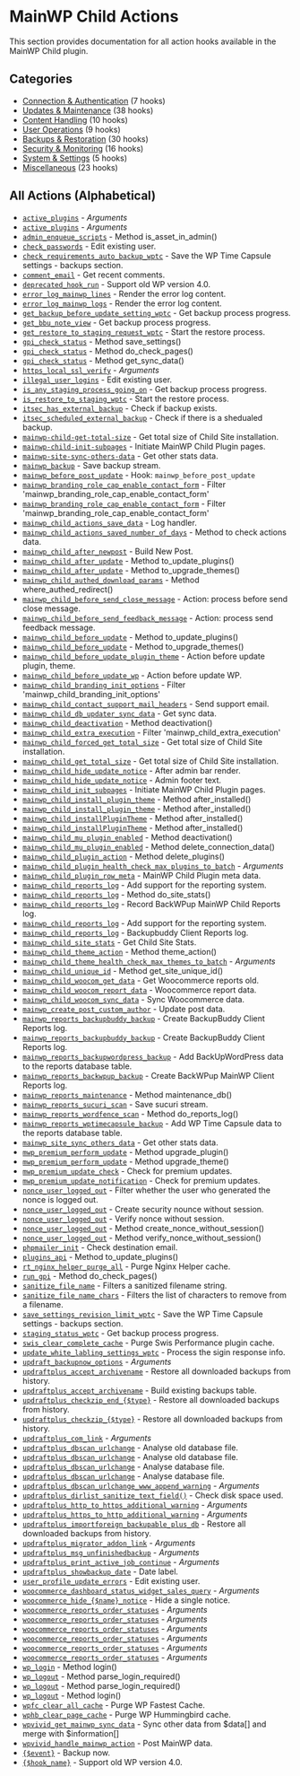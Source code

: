 # MainWP Child Actions

This section provides documentation for all action hooks available in the MainWP Child plugin.

## Categories

- [Connection & Authentication](connection-authentication/index.md) (7 hooks)
- [Updates & Maintenance](updates-maintenance/index.md) (38 hooks)
- [Content Handling](content-handling/index.md) (10 hooks)
- [User Operations](user-operations/index.md) (9 hooks)
- [Backups & Restoration](backups-restoration/index.md) (30 hooks)
- [Security & Monitoring](security-monitoring/index.md) (16 hooks)
- [System & Settings](system-settings/index.md) (5 hooks)
- [Miscellaneous](misc/index.md) (23 hooks)

## All Actions (Alphabetical)

- [`active_plugins`](updates-maintenance/index.md#active_plugins) - *Arguments*
- [`active_plugins`](updates-maintenance/index.md#active_plugins) - *Arguments*
- [`admin_enqueue_scripts`](security-monitoring/index.md#admin_enqueue_scripts) - Method is_asset_in_admin()
- [`check_passwords`](security-monitoring/index.md#check_passwords) - Edit existing user.
- [`check_requirements_auto_backup_wptc`](backups-restoration/index.md#check_requirements_auto_backup_wptc) - Save the WP Time Capsule settings - backups section.
- [`comment_email`](content-handling/index.md#comment_email) - Get recent comments.
- [`deprecated_hook_run`](system-settings/index.md#deprecated_hook_run) - Support old WP version 4.0.
- [`error_log_mainwp_lines`](content-handling/index.md#error_log_mainwp_lines) - Render the error log content.
- [`error_log_mainwp_logs`](content-handling/index.md#error_log_mainwp_logs) - Render the error log content.
- [`get_backup_before_update_setting_wptc`](updates-maintenance/index.md#get_backup_before_update_setting_wptc) - Get backup process progress.
- [`get_bbu_note_view`](backups-restoration/index.md#get_bbu_note_view) - Get backup process progress.
- [`get_restore_to_staging_request_wptc`](backups-restoration/index.md#get_restore_to_staging_request_wptc) - Start the restore process.
- [`gpi_check_status`](security-monitoring/index.md#gpi_check_status) - Method save_settings()
- [`gpi_check_status`](security-monitoring/index.md#gpi_check_status) - Method do_check_pages()
- [`gpi_check_status`](security-monitoring/index.md#gpi_check_status) - Method get_sync_data()
- [`https_local_ssl_verify`](connection-authentication/index.md#https_local_ssl_verify) - *Arguments*
- [`illegal_user_logins`](user-operations/index.md#illegal_user_logins) - Edit existing user.
- [`is_any_staging_process_going_on`](backups-restoration/index.md#is_any_staging_process_going_on) - Get backup process progress.
- [`is_restore_to_staging_wptc`](backups-restoration/index.md#is_restore_to_staging_wptc) - Start the restore process.
- [`itsec_has_external_backup`](backups-restoration/index.md#itsec_has_external_backup) - Check if backup exists.
- [`itsec_scheduled_external_backup`](backups-restoration/index.md#itsec_scheduled_external_backup) - Check if there is a shedualed backup.
- [`mainwp-child-get-total-size`](updates-maintenance/index.md#mainwp-child-get-total-size) - Get total size of Child Site installation.
- [`mainwp-child-init-subpages`](content-handling/index.md#mainwp-child-init-subpages) - Initiate MainWP Child Plugin pages.
- [`mainwp-site-sync-others-data`](misc/index.md#mainwp-site-sync-others-data) - Get other stats data.
- [`mainwp_backup`](backups-restoration/index.md#mainwp_backup) - Save backup stream.
- [`mainwp_before_post_update`](updates-maintenance/index.md#mainwp_before_post_update) - Hook: `mainwp_before_post_update`
- [`mainwp_branding_role_cap_enable_contact_form`](user-operations/index.md#mainwp_branding_role_cap_enable_contact_form) - Filter 'mainwp_branding_role_cap_enable_contact_form'
- [`mainwp_branding_role_cap_enable_contact_form`](user-operations/index.md#mainwp_branding_role_cap_enable_contact_form) - Filter 'mainwp_branding_role_cap_enable_contact_form'
- [`mainwp_child_actions_save_data`](user-operations/index.md#mainwp_child_actions_save_data) - Log handler.
- [`mainwp_child_actions_saved_number_of_days`](security-monitoring/index.md#mainwp_child_actions_saved_number_of_days) - Method to check actions data.
- [`mainwp_child_after_newpost`](content-handling/index.md#mainwp_child_after_newpost) - Build New Post.
- [`mainwp_child_after_update`](updates-maintenance/index.md#mainwp_child_after_update) - Method to_update_plugins()
- [`mainwp_child_after_update`](updates-maintenance/index.md#mainwp_child_after_update) - Method to_upgrade_themes()
- [`mainwp_child_authed_download_params`](connection-authentication/index.md#mainwp_child_authed_download_params) - Method where_authed_redirect()
- [`mainwp_child_before_send_close_message`](misc/index.md#mainwp_child_before_send_close_message) - Action: process before send close message.
- [`mainwp_child_before_send_feedback_message`](misc/index.md#mainwp_child_before_send_feedback_message) - Action: process send feedback message.
- [`mainwp_child_before_update`](updates-maintenance/index.md#mainwp_child_before_update) - Method to_update_plugins()
- [`mainwp_child_before_update`](updates-maintenance/index.md#mainwp_child_before_update) - Method to_upgrade_themes()
- [`mainwp_child_before_update_plugin_theme`](updates-maintenance/index.md#mainwp_child_before_update_plugin_theme) - Action before update plugin, theme.
- [`mainwp_child_before_update_wp`](updates-maintenance/index.md#mainwp_child_before_update_wp) - Action before update WP.
- [`mainwp_child_branding_init_options`](system-settings/index.md#mainwp_child_branding_init_options) - Filter 'mainwp_child_branding_init_options'
- [`mainwp_child_contact_support_mail_headers`](misc/index.md#mainwp_child_contact_support_mail_headers) - Send support email.
- [`mainwp_child_db_updater_sync_data`](updates-maintenance/index.md#mainwp_child_db_updater_sync_data) - Get sync data.
- [`mainwp_child_deactivation`](updates-maintenance/index.md#mainwp_child_deactivation) - Method deactivation()
- [`mainwp_child_extra_execution`](content-handling/index.md#mainwp_child_extra_execution) - Filter 'mainwp_child_extra_execution'
- [`mainwp_child_forced_get_total_size`](updates-maintenance/index.md#mainwp_child_forced_get_total_size) - Get total size of Child Site installation.
- [`mainwp_child_get_total_size`](updates-maintenance/index.md#mainwp_child_get_total_size) - Get total size of Child Site installation.
- [`mainwp_child_hide_update_notice`](updates-maintenance/index.md#mainwp_child_hide_update_notice) - After admin bar render.
- [`mainwp_child_hide_update_notice`](updates-maintenance/index.md#mainwp_child_hide_update_notice) - Admin footer text.
- [`mainwp_child_init_subpages`](content-handling/index.md#mainwp_child_init_subpages) - Initiate MainWP Child Plugin pages.
- [`mainwp_child_install_plugin_theme`](updates-maintenance/index.md#mainwp_child_install_plugin_theme) - Method after_installed()
- [`mainwp_child_install_plugin_theme`](updates-maintenance/index.md#mainwp_child_install_plugin_theme) - Method after_installed()
- [`mainwp_child_installPluginTheme`](updates-maintenance/index.md#mainwp_child_installPluginTheme) - Method after_installed()
- [`mainwp_child_installPluginTheme`](updates-maintenance/index.md#mainwp_child_installPluginTheme) - Method after_installed()
- [`mainwp_child_mu_plugin_enabled`](updates-maintenance/index.md#mainwp_child_mu_plugin_enabled) - Method deactivation()
- [`mainwp_child_mu_plugin_enabled`](updates-maintenance/index.md#mainwp_child_mu_plugin_enabled) - Method delete_connection_data()
- [`mainwp_child_plugin_action`](updates-maintenance/index.md#mainwp_child_plugin_action) - Method delete_plugins()
- [`mainwp_child_plugin_health_check_max_plugins_to_batch`](updates-maintenance/index.md#mainwp_child_plugin_health_check_max_plugins_to_batch) - *Arguments*
- [`mainwp_child_plugin_row_meta`](updates-maintenance/index.md#mainwp_child_plugin_row_meta) - MainWP Child Plugin meta data.
- [`mainwp_child_reports_log`](system-settings/index.md#mainwp_child_reports_log) - Add support for the reporting system.
- [`mainwp_child_reports_log`](system-settings/index.md#mainwp_child_reports_log) - Method do_site_stats()
- [`mainwp_child_reports_log`](misc/index.md#mainwp_child_reports_log) - Record BackWPup MainWP Child Reports log.
- [`mainwp_child_reports_log`](backups-restoration/index.md#mainwp_child_reports_log) - Add support for the reporting system.
- [`mainwp_child_reports_log`](backups-restoration/index.md#mainwp_child_reports_log) - Backupbuddy Client Reports log.
- [`mainwp_child_site_stats`](misc/index.md#mainwp_child_site_stats) - Get Child Site Stats.
- [`mainwp_child_theme_action`](updates-maintenance/index.md#mainwp_child_theme_action) - Method theme_action()
- [`mainwp_child_theme_health_check_max_themes_to_batch`](updates-maintenance/index.md#mainwp_child_theme_health_check_max_themes_to_batch) - *Arguments*
- [`mainwp_child_unique_id`](misc/index.md#mainwp_child_unique_id) - Method get_site_unique_id()
- [`mainwp_child_woocom_get_data`](misc/index.md#mainwp_child_woocom_get_data) - Get Woocommerce reports old.
- [`mainwp_child_woocom_report_data`](misc/index.md#mainwp_child_woocom_report_data) - Woocommerce report data.
- [`mainwp_child_woocom_sync_data`](misc/index.md#mainwp_child_woocom_sync_data) - Sync Woocommerce data.
- [`mainwp_create_post_custom_author`](connection-authentication/index.md#mainwp_create_post_custom_author) - Update post data.
- [`mainwp_reports_backupbuddy_backup`](backups-restoration/index.md#mainwp_reports_backupbuddy_backup) - Create BackupBuddy Client Reports log.
- [`mainwp_reports_backupbuddy_backup`](backups-restoration/index.md#mainwp_reports_backupbuddy_backup) - Create BackupBuddy Client Reports log.
- [`mainwp_reports_backupwordpress_backup`](backups-restoration/index.md#mainwp_reports_backupwordpress_backup) - Add BackUpWordPress data to the reports database table.
- [`mainwp_reports_backwpup_backup`](backups-restoration/index.md#mainwp_reports_backwpup_backup) - Create BackWPup MainWP Client Reports log.
- [`mainwp_reports_maintenance`](updates-maintenance/index.md#mainwp_reports_maintenance) - Method maintenance_db()
- [`mainwp_reports_sucuri_scan`](security-monitoring/index.md#mainwp_reports_sucuri_scan) - Save sucuri stream.
- [`mainwp_reports_wordfence_scan`](security-monitoring/index.md#mainwp_reports_wordfence_scan) - Method do_reports_log()
- [`mainwp_reports_wptimecapsule_backup`](backups-restoration/index.md#mainwp_reports_wptimecapsule_backup) - Add WP Time Capsule data to the reports database table.
- [`mainwp_site_sync_others_data`](misc/index.md#mainwp_site_sync_others_data) - Get other stats data.
- [`mwp_premium_perform_update`](updates-maintenance/index.md#mwp_premium_perform_update) - Method upgrade_plugin()
- [`mwp_premium_perform_update`](updates-maintenance/index.md#mwp_premium_perform_update) - Method upgrade_theme()
- [`mwp_premium_update_check`](updates-maintenance/index.md#mwp_premium_update_check) - Check for premium updates.
- [`mwp_premium_update_notification`](updates-maintenance/index.md#mwp_premium_update_notification) - Check for premium updates.
- [`nonce_user_logged_out`](user-operations/index.md#nonce_user_logged_out) - Filter whether the user who generated the nonce is logged out.
- [`nonce_user_logged_out`](user-operations/index.md#nonce_user_logged_out) - Create security nounce without session.
- [`nonce_user_logged_out`](user-operations/index.md#nonce_user_logged_out) - Verify nonce without session.
- [`nonce_user_logged_out`](user-operations/index.md#nonce_user_logged_out) - Method create_nonce_without_session()
- [`nonce_user_logged_out`](user-operations/index.md#nonce_user_logged_out) - Method verify_nonce_without_session()
- [`phpmailer_init`](security-monitoring/index.md#phpmailer_init) - Check destination email.
- [`plugins_api`](updates-maintenance/index.md#plugins_api) - Method to_update_plugins()
- [`rt_nginx_helper_purge_all`](misc/index.md#rt_nginx_helper_purge_all) - Purge Nginx Helper cache.
- [`run_gpi`](content-handling/index.md#run_gpi) - Method do_check_pages()
- [`sanitize_file_name`](misc/index.md#sanitize_file_name) - Filters a sanitized filename string.
- [`sanitize_file_name_chars`](misc/index.md#sanitize_file_name_chars) - Filters the list of characters to remove from a filename.
- [`save_settings_revision_limit_wptc`](system-settings/index.md#save_settings_revision_limit_wptc) - Save the WP Time Capsule settings - backups section.
- [`staging_status_wptc`](backups-restoration/index.md#staging_status_wptc) - Get backup process progress.
- [`swis_clear_complete_cache`](updates-maintenance/index.md#swis_clear_complete_cache) - Purge Swis Performance plugin cache.
- [`update_white_labling_settings_wptc`](updates-maintenance/index.md#update_white_labling_settings_wptc) - Process the sigin response info.
- [`updraft_backupnow_options`](backups-restoration/index.md#updraft_backupnow_options) - *Arguments*
- [`updraftplus_accept_archivename`](backups-restoration/index.md#updraftplus_accept_archivename) - Restore all downloaded backups from history.
- [`updraftplus_accept_archivename`](backups-restoration/index.md#updraftplus_accept_archivename) - Build existing backups table.
- [`updraftplus_checkzip_end_{$type}`](security-monitoring/index.md#updraftplus_checkzip_end_type) - Restore all downloaded backups from history.
- [`updraftplus_checkzip_{$type}`](security-monitoring/index.md#updraftplus_checkzip_type) - Restore all downloaded backups from history.
- [`updraftplus_com_link`](backups-restoration/index.md#updraftplus_com_link) - *Arguments*
- [`updraftplus_dbscan_urlchange`](security-monitoring/index.md#updraftplus_dbscan_urlchange) - Analyse old database file.
- [`updraftplus_dbscan_urlchange`](security-monitoring/index.md#updraftplus_dbscan_urlchange) - Analyse old database file.
- [`updraftplus_dbscan_urlchange`](security-monitoring/index.md#updraftplus_dbscan_urlchange) - Analyse database file.
- [`updraftplus_dbscan_urlchange`](security-monitoring/index.md#updraftplus_dbscan_urlchange) - Analyse database file.
- [`updraftplus_dbscan_urlchange_www_append_warning`](security-monitoring/index.md#updraftplus_dbscan_urlchange_www_append_warning) - *Arguments*
- [`updraftplus_dirlist_sanitize_text_field()`](backups-restoration/index.md#updraftplus_dirlist_sanitize_text_field()) - Check disk space used.
- [`updraftplus_http_to_https_additional_warning`](backups-restoration/index.md#updraftplus_http_to_https_additional_warning) - *Arguments*
- [`updraftplus_https_to_http_additional_warning`](backups-restoration/index.md#updraftplus_https_to_http_additional_warning) - *Arguments*
- [`updraftplus_importforeign_backupable_plus_db`](backups-restoration/index.md#updraftplus_importforeign_backupable_plus_db) - Restore all downloaded backups from history.
- [`updraftplus_migrator_addon_link`](backups-restoration/index.md#updraftplus_migrator_addon_link) - *Arguments*
- [`updraftplus_msg_unfinishedbackup`](backups-restoration/index.md#updraftplus_msg_unfinishedbackup) - *Arguments*
- [`updraftplus_print_active_job_continue`](backups-restoration/index.md#updraftplus_print_active_job_continue) - *Arguments*
- [`updraftplus_showbackup_date`](backups-restoration/index.md#updraftplus_showbackup_date) - Date label.
- [`user_profile_update_errors`](updates-maintenance/index.md#user_profile_update_errors) - Edit existing user.
- [`woocommerce_dashboard_status_widget_sales_query`](misc/index.md#woocommerce_dashboard_status_widget_sales_query) - *Arguments*
- [`woocommerce_hide_{$name}_notice`](updates-maintenance/index.md#woocommerce_hide_name_notice) - Hide a single notice.
- [`woocommerce_reports_order_statuses`](misc/index.md#woocommerce_reports_order_statuses) - *Arguments*
- [`woocommerce_reports_order_statuses`](misc/index.md#woocommerce_reports_order_statuses) - *Arguments*
- [`woocommerce_reports_order_statuses`](misc/index.md#woocommerce_reports_order_statuses) - *Arguments*
- [`woocommerce_reports_order_statuses`](misc/index.md#woocommerce_reports_order_statuses) - *Arguments*
- [`woocommerce_reports_order_statuses`](misc/index.md#woocommerce_reports_order_statuses) - *Arguments*
- [`woocommerce_reports_order_statuses`](misc/index.md#woocommerce_reports_order_statuses) - *Arguments*
- [`wp_login`](connection-authentication/index.md#wp_login) - Method login()
- [`wp_logout`](connection-authentication/index.md#wp_logout) - Method parse_login_required()
- [`wp_logout`](connection-authentication/index.md#wp_logout) - Method parse_login_required()
- [`wp_logout`](connection-authentication/index.md#wp_logout) - Method login()
- [`wpfc_clear_all_cache`](misc/index.md#wpfc_clear_all_cache) - Purge WP Fastest Cache.
- [`wphb_clear_page_cache`](content-handling/index.md#wphb_clear_page_cache) - Purge WP Hummingbird cache.
- [`wpvivid_get_mainwp_sync_data`](backups-restoration/index.md#wpvivid_get_mainwp_sync_data) - Sync other data from $data[] and merge with $information[]
- [`wpvivid_handle_mainwp_action`](content-handling/index.md#wpvivid_handle_mainwp_action) - Post MainWP data.
- [`{$event}`](backups-restoration/index.md#event) - Backup now.
- [`{$hook_name}`](misc/index.md#hook_name) - Support old WP version 4.0.
